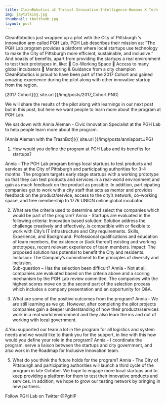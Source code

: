 ```yaml
---
title: CleanRobotics at Thrival Innovation-Intelligence-Humans X Tech
img: jaytalking.jpg
thumbnail: tbotthumb.jpg
layout: post
---
```

CleanRobotics just wrapped up a pilot with the City of Pittsburgh ‘s innovation arm called PGH Lab.
PGH Lab describes their mission as:
“The PGH Lab program provides a platform where local startups use technology to make the City of Pittsburgh more efficient, sustainable, and inclusive.”
And boasts of benefits, apart from providing the startups a real environment to test their prototypes in, like:
	Co-Working Space
	Access to many global incubators
	Mentoring & Guidance from a city champion
CleanRobotics is proud to have been part of the 2017 Cohort and gained amazing experience during the pilot along with other innovative startup from the region.

[2017 Cohort}({{ site.url }}/img/posts/2017_Cohort.PNG)

We will share the results of the pilot along with learnings in our next post but in this post,  but here we want people to learn more about the program at PGH Lab.


We sat down with Annia Aleman - Civic Innovation Specialist at the PGH Lab to help people learn more about the program.

[Annia Aleman with the TrashBot]({{ site.url }}/img/posts/anniapost.JPG)


1.	How would you define the program at PGH Labs and its benefits for startups?

Annia - The PGH Lab program brings local startups to test products and services at the City of Pittsburgh and participating authorities for 3-4 months. The program targets early stage startups with a working prototype so that they can test products and services in a real-world environment and gain as much feedback on the product as possible. In addition, participating companies get to work with a city staff that acts as mentor and provides feedback on the product/service, access to the city’s network, co-working space, and free membership to 1776 UNION online global incubator. 

2.	What are the criteria used to determine and select the companies which would be part of the program? 
Annia -  Startups are evaluated in the following criteria: 
Innovation based solution: Solution address the challenge creatively and effectively, is compatible with or flexible to work with City’s IT infrastructure and City requirements. 
Skills, Experience, and Background: Professional qualifications and education of team members, the existence or (lack thereof) existing and working prototypes, recent relevant experience of team members. 
Impact: The proposed solution has potential to benefit the City and residents. 
Inclusion: The Company’s commitment to the principles of diversity and inclusion.  
Sub-question – Has the selection been difficult?
Annia - Not at all, companies are evaluated based on the criteria above and a scoring mechanism by the PGH Lab review committee. The companies with the highest scores move on to the second part of the selection process which includes a company presentation and an opportunity for Q&A.

3.	What are some of the positive outcomes from the program? 
Annia -  We are still learning as we go. However, after completing the pilot projects companies gain a deeper understanding of how their products/services work in a real world environment and they also learn the ins and out of working with local government. 

4.You supported our team a lot in the program for all logistics and system needs and we would like to thank you for the support, in line with this how would you define your role in the program? 
Annia - I coordinate the program, serve a liaison between the startups and city government, and also work in the Roadmap for Inclusive Innovation team. 

5.	What do you think the future holds for the program? 
Annia -  The City of Pittsburgh and participating authorities will launch a third cycle of the program in late October. We hope to engage more local startups and to keep providing a platform for them to test their innovative products and services. In addition, we hope to grow our testing network by bringing in new partners. 

Follow PGH Lab on Twitter @PghIP
